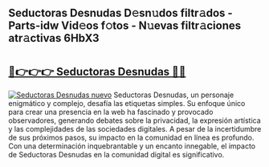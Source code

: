 ## Seductoras Desnudas D𝚎sn𝚞dos filtr𝚊dos - Parts-idw Vid𝚎os f𝚘tos - N𝚞evas filtr𝚊ciones atr𝚊ctivas 6HbX3

# <h2><a href="http://mb5cubj.tromn.icu/?c=Seductoras+Desnudas">🔗👉👉👉 Seductoras Desnudas 🔗🔗</a></h2>

[![Seductoras Desnudas nuevo](https://i.imgur.com/pEAQMta.gif)](http://mb5cubj.tromn.icu/?c=Seductoras+Desnudas)
Seductoras Desnudas, un personaje enigmático y complejo, desafía las etiquetas simples. Su enfoque único para crear una presencia en la web ha fascinado y provocado observadores, generando debates sobre la privacidad, la expresión artística y las complejidades de las sociedades digitales. A pesar de la incertidumbre de sus próximos pasos, su impacto en la comunidad en línea es profundo. Con una determinación inquebrantable y un encanto innegable, el impacto de Seductoras Desnudas en la comunidad digital es significativo.
